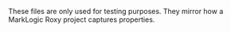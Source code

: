 These files are only used for testing purposes. They mirror how a MarkLogic Roxy project captures properties.